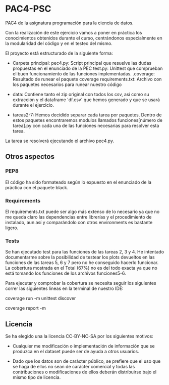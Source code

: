 # PAC4-PSC
PAC4 de la asignatura programación para la ciencia de datos.

Con la realización de este ejercicio vamos a poner en práctica los conocimientos obtenidos durante el curso, centrándonos especialmente en la modularidad del código y en el testeo del mismo.

El proyecto está estructurado de la siguiente forma:

- Carpeta principal: 
	pec4.py: Script principal que resuelve las dudas propuestas en el enunciado de la PEC
	test.py: Unittest que comprueban el buen funcionamiento de las funciones implementadas.
	.coverage: Resultado de runear el paquete coverage
	requirements.txt: Archivo con los paquetes necesarios para runear nuestro código

- data: Contiene tanto el zip original con todos los csv, así como su extracción y el dataframe 'df.csv' que hemos generado y que se usará durante el ejercicio.


- tareas2-7:
	Hemos decidido separar cada tarea por paquetes. Dentro de estos paquetes encontraremos modulos llamados funciones[número de tarea].py con cada una de las funciones necesarias para resolver esta tarea.


La tarea se resolverá ejecutando el archivo pec4.py.

## Otros aspectos

### PEP8

El código ha sido formateado según lo expuesto en el enunciado de la práctica con el paquete black.

### Requirements

El requirements.txt puede ser algo más extenso de lo necesario ya que no me queda claro las dependencias entre librerías y el procedimiento de instalado, aun así y comparándolo con otros environments es bastante ligero.

### Tests

Se han ejecutado test para las funciones de las tareas 2, 3 y 4. He intentado documentarme sobre la posibilidad de testear los plots devueltos en las funciones de las tareas 5, 6 y 7 pero no he conseguido hacerlo funcionar. La cobertura mostrada en el Total (67%) no es del todo exacta ya que no está tomando los funciones de los archivos funciones5-6.

Para ejecutar y comprobar la cobertura se necesita seguir los siguientes correr las siguientes lineas en la terminal de nuestro IDE:

coverage run -m unittest discover

coverage report -m

## Licencia

Se ha elegido una la licencia CC-BY-NC-SA por los siguientes motivos: 

- Cualquier me modificación o implementación de información que se produzca en el dataset puede ser de ayuda a otros usuarios.

- Dado que los datos son de carácter público, se prefiere que el uso que se haga de ellos no sean de carácter comercial y todas las contribuciones o modificaciones de ellos deberán distribuirse bajo el mismo tipo de licencia.
